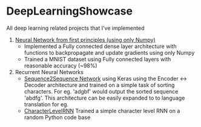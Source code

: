 # DeepLearningShowcase
All deep learning related projects that I've implemented
1. [Neural Network from first principles (using only Numpy)](https://github.com/prith189/DeepLearningShowcase/tree/master/FirstPrinciples)
      - Implemented a Fully connected dense layer architecture with functions to backpropagate and update gradients using only Numpy
      - Trained a MNIST dataset using Fully connected layers with reasonable accuracy (~98%)
2. Recurrent Neural Networks
      - [Sequence2Sequence Network](https://github.com/prith189/DeepLearningShowcase/tree/master/FirstPrinciples) using Keras using the Encoder <-> Decoder architecture and trained on a simple task of sorting characters. For eg. 'adgbf' would output the sorted sequence 'abdfg'. This architecture can be easily expanded to to language translation for eg.
      - [CharacterLevelRNN](https://github.com/prith189/DeepLearningShowcase/tree/master/FirstPrinciples) Trained a simple character level RNN on a random Python code base
